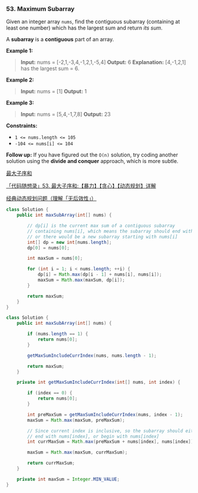 ### 53. Maximum Subarray

Given an integer array `nums`, find the contiguous subarray (containing at least one number) which has the largest sum and return *its sum*.

A **subarray** is a **contiguous** part of an array.

**Example 1:**

> **Input:** nums = [-2,1,-3,4,-1,2,1,-5,4] **Output:** 6 **Explanation:** [4,-1,2,1] has the largest sum = 6.

**Example 2:**

> **Input:** nums = [1] **Output:** 1

**Example 3:**

> **Input:** nums = [5,4,-1,7,8] **Output:** 23

**Constraints:**

- `1 <= nums.length <= 105`
- `-104 <= nums[i] <= 104`

**Follow up:** If you have figured out the `O(n)` solution, try coding another solution using the **divide and conquer** approach, which is more subtle.



[最大子序和](https://leetcode.cn/problems/maximum-subarray/solution/zui-da-zi-xu-he-by-leetcode-solution/)

[「代码随想录」53. 最大子序和:【暴力】【贪心】【动态规划】详解](https://leetcode.cn/problems/maximum-subarray/solution/dai-ma-sui-xiang-lu-53-zui-da-zi-xu-he-b-xqus/)

[经典动态规划问题（理解「无后效性」）](https://leetcode.cn/problems/maximum-subarray/solution/dong-tai-gui-hua-fen-zhi-fa-python-dai-ma-java-dai/)

```java
class Solution {
    public int maxSubArray(int[] nums) {

        // dp[i] is the current max sum of a contiguous subarray 
        // containing nums[i], which means the subarray should end with nums[i], 
        // or there would be a new subarray starting with nums[i]
        int[] dp = new int[nums.length];
        dp[0] = nums[0];

        int maxSum = nums[0];

        for (int i = 1; i < nums.length; ++i) {
            dp[i] = Math.max(dp[i - 1] + nums[i], nums[i]);
            maxSum = Math.max(maxSum, dp[i]);
        }

        return maxSum;
    }
}
```

```java
class Solution {
    public int maxSubArray(int[] nums) {

        if (nums.length == 1) {
            return nums[0];
        }

        getMaxSumIncludeCurrIndex(nums, nums.length - 1); 

        return maxSum;
    }

    private int getMaxSumIncludeCurrIndex(int[] nums, int index) {

        if (index == 0) {
            return nums[0];
        }

        int preMaxSum = getMaxSumIncludeCurrIndex(nums, index - 1);
        maxSum = Math.max(maxSum, preMaxSum);

        // Since current index is inclusive, so the subarray should either 
        // end with nums[index], or begin with nums[index]
        int currMaxSum = Math.max(preMaxSum + nums[index], nums[index]);

        maxSum = Math.max(maxSum, currMaxSum);

        return currMaxSum;
    }

    private int maxSum = Integer.MIN_VALUE;
}
```
